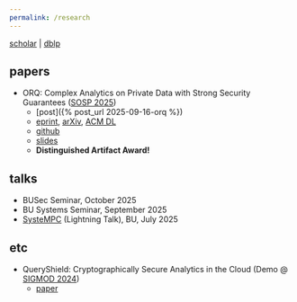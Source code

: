```yaml
---
permalink: /research
---
```


[scholar](https://scholar.google.com/citations?user=wTLWAJMAAAAJ) \| [dblp](https://dblp.org/pid/376/0257.html)

## papers
- ORQ: Complex Analytics on Private Data with Strong Security Guarantees ([SOSP 2025](https://sigops.org/s/conferences/sosp/2025/))
    - [post]({% post_url 2025-09-16-orq %})
    - [eprint](https://eprint.iacr.org/2025/1657), [arXiv](https://arxiv.org/abs/2509.10793), [ACM DL](https://dl.acm.org/doi/10.1145/3731569.3764833)
    - [github](https://github.com/CASP-Systems-BU/orq)
    - [slides](/assets/files/orq-sosp-slides.pdf)
    - **Distinguished Artifact Award!**

## talks
- BUSec Seminar, October 2025
- BU Systems Seminar, September 2025
- [SysteMPC](https://www.bu.edu/riscs/events/systempc/) (Lightning Talk), BU, July 2025

## etc
- QueryShield: Cryptographically Secure Analytics in the Cloud (Demo @ [SIGMOD 2024](https://2024.sigmod.org/))
    - [paper](https://dl.acm.org/doi/10.1145/3626246.3654749)

    